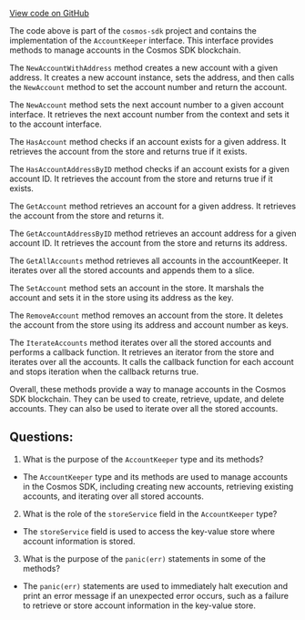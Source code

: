 [View code on GitHub](https://github.com/cosmos/cosmos-sdk.git/x/auth/keeper/account.go)

The code above is part of the `cosmos-sdk` project and contains the implementation of the `AccountKeeper` interface. This interface provides methods to manage accounts in the Cosmos SDK blockchain. 

The `NewAccountWithAddress` method creates a new account with a given address. It creates a new account instance, sets the address, and then calls the `NewAccount` method to set the account number and return the account. 

The `NewAccount` method sets the next account number to a given account interface. It retrieves the next account number from the context and sets it to the account interface. 

The `HasAccount` method checks if an account exists for a given address. It retrieves the account from the store and returns true if it exists. 

The `HasAccountAddressByID` method checks if an account exists for a given account ID. It retrieves the account from the store and returns true if it exists. 

The `GetAccount` method retrieves an account for a given address. It retrieves the account from the store and returns it. 

The `GetAccountAddressByID` method retrieves an account address for a given account ID. It retrieves the account from the store and returns its address. 

The `GetAllAccounts` method retrieves all accounts in the accountKeeper. It iterates over all the stored accounts and appends them to a slice. 

The `SetAccount` method sets an account in the store. It marshals the account and sets it in the store using its address as the key. 

The `RemoveAccount` method removes an account from the store. It deletes the account from the store using its address and account number as keys. 

The `IterateAccounts` method iterates over all the stored accounts and performs a callback function. It retrieves an iterator from the store and iterates over all the accounts. It calls the callback function for each account and stops iteration when the callback returns true. 

Overall, these methods provide a way to manage accounts in the Cosmos SDK blockchain. They can be used to create, retrieve, update, and delete accounts. They can also be used to iterate over all the stored accounts.
## Questions: 
 1. What is the purpose of the `AccountKeeper` type and its methods?
- The `AccountKeeper` type and its methods are used to manage accounts in the Cosmos SDK, including creating new accounts, retrieving existing accounts, and iterating over all stored accounts.

2. What is the role of the `storeService` field in the `AccountKeeper` type?
- The `storeService` field is used to access the key-value store where account information is stored.

3. What is the purpose of the `panic(err)` statements in some of the methods?
- The `panic(err)` statements are used to immediately halt execution and print an error message if an unexpected error occurs, such as a failure to retrieve or store account information in the key-value store.